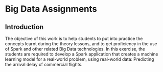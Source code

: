 # Big Data Assignments

## Introduction

The objective of this work is to help students to put into practice the concepts learnt during the theory lessons, and to get proficiency in the use of Spark and other related Big Data technologies. In this exercise, the students are required to develop a Spark application that creates a machine learning model for a real-world problem, using real-world data: Predicting the arrival delay of commercial flights.
